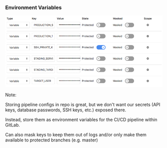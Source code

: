 ### Environment Variables

![The "Environment Variables" configuration for GitLab's CI/CD pipelines](resources/environment-variables.png)

Note:

Storing pipeline configs in repo is great, but we don't want our secrets (API keys, database passwords, SSH keys, etc.) exposed there.

Instead, store them as environment variables for the CI/CD pipeline within GitLab.

Can also mask keys to keep them out of logs and/or only make them available to protected branches (e.g. master)
